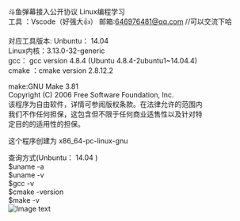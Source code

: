 斗鱼弹幕接入公开协议  Linux编程学习  
工具 ：Vscode（好强大👍）
邮箱:646976481@qq.com   //可以交流下哈


对应工具版本:
Unbuntu： 14.04    
Linux内核：3.13.0-32-generic  
gcc： gcc version 4.8.4 (Ubuntu 4.8.4-2ubuntu1~14.04.4)   
cmake ：cmake version 2.8.12.2  

make:GNU Make 3.81  
Copyright (C) 2006  Free Software Foundation, Inc.  
该程序为自由软件，详情可参阅版权条款。在法律允许的范围内  
我们不作任何担保，这包含但不限于任何商业适售性以及针对特  
定目的的适用性的担保。  

 这个程序创建为 x86_64-pc-linux-gnu  


查询方式(Unbuntu： 14.04 )  
$uname -a  
$uname -v  
$gcc -v  
$cmake -version  
$make -v  
![Image text](https://github.com/XZXAAA/DouYudanmu_Linux/blob/V0.1/%E6%96%97%E9%B1%BC%E5%BC%B9%E5%B9%95.jpg)
